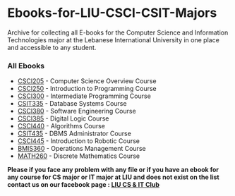 # Ebooks-for-LIU-CSCI-CSIT-Majors
Archive for collecting all E-books for the Computer Science and Information Technologies major at the Lebanese International University in one place and accessible to any student.


### All Ebooks

* [CSCI205](https://drive.google.com/file/d/1Ew_1n1n1xjaRY_eEkGFrzs4ZOOYc3tKE/view?usp=sharing) - Computer Science Overview Course
* [CSCI250](https://drive.google.com/file/d/1mV310IfH9UGI83lrXPSUNsQTCG_bOszC/view?usp=sharing) - Introduction to Programming Course 
* [CSCI300](https://drive.google.com/file/d/1mV310IfH9UGI83lrXPSUNsQTCG_bOszC/view?usp=sharing) - Intermediate Programming Course
* [CSIT335](https://drive.google.com/file/d/125TFpZXU9ecNhtL8nJPr7aPs053TQxwP/view?usp=sharing) - Database Systems Course
* [CSCI380](https://drive.google.com/file/d/1i9mtV9anxzFF8qke-S5y_xcZ2rdvcTrf/view?usp=sharing) - Software Engineering Course
* [CSCI385](https://drive.google.com/file/d/1zXctRVHlMSn7K0gvSmy-S86vnPzxBKK6/view?usp=sharing) - Digital Logic Course
* [CSCI440](https://drive.google.com/file/d/1HAV9opxLVmE0HEANU26n6AmlJF2F6cPL/view?usp=sharing) - Algorithms Course
* [CSIT435](https://drive.google.com/file/d/1NBEcCqyZmaGGX8GDQGMACuP_s8qHIP55/view?usp=sharing) - DBMS Administrator Course
* [CSCI445](https://drive.google.com/file/d/1sUUtUW-qfQVOIU-zl26PxqBSEKrIYpCH/view?usp=sharing) - Introduction to Robotic Course
* [BMIS360](https://drive.google.com/file/d/1qeWF8F3BToACN5JN9NtKJ5YjVzs_g959/view?usp=sharing) - Operations Management Course
* [MATH260](https://drive.google.com/file/d/1ntLFtAlY-35uJdoEc_OfQHyjEaJ0-OlT/view?usp=sharing) - Discrete Mathematics Course



**Please if you face any problem with any file or if you have an ebook for any course for CS major or IT major at LIU and does not exist on the list contact us on our facebook page : [LIU CS & IT Club](https://www.facebook.com/LIU-Computer-Science-Club-108114083923547)**
